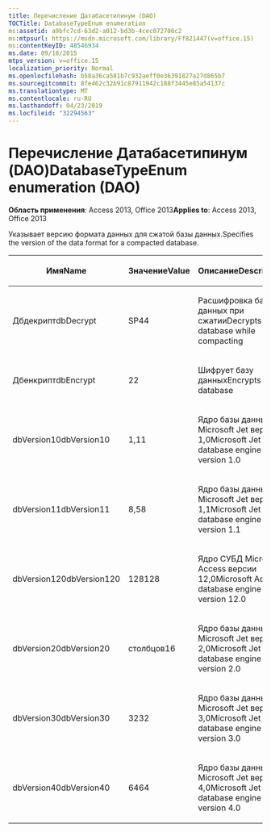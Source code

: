 ```yaml
---
title: Перечисление Датабасетипинум (DAO)
TOCTitle: DatabaseTypeEnum enumeration
ms:assetid: a9bfc7cd-63d2-a012-bd3b-4cec072706c2
ms:mtpsurl: https://msdn.microsoft.com/library/Ff821447(v=office.15)
ms:contentKeyID: 48546934
ms.date: 09/18/2015
mtps_version: v=office.15
localization_priority: Normal
ms.openlocfilehash: b58a36ca581b7c932aeff0e36391827a27d865b7
ms.sourcegitcommit: 8fe462c32b91c87911942c188f3445e85a54137c
ms.translationtype: MT
ms.contentlocale: ru-RU
ms.lasthandoff: 04/23/2019
ms.locfileid: "32294563"
---
```

# <a name="databasetypeenum-enumeration-dao"></a><span data-ttu-id="0f47e-102">Перечисление Датабасетипинум (DAO)</span><span class="sxs-lookup"><span data-stu-id="0f47e-102">DatabaseTypeEnum enumeration (DAO)</span></span>


<span data-ttu-id="0f47e-103">**Область применения**: Access 2013, Office 2013</span><span class="sxs-lookup"><span data-stu-id="0f47e-103">**Applies to**: Access 2013, Office 2013</span></span>

<span data-ttu-id="0f47e-104">Указывает версию формата данных для сжатой базы данных.</span><span class="sxs-lookup"><span data-stu-id="0f47e-104">Specifies the version of the data format for a compacted database.</span></span>

<table>
<colgroup>
<col style="width: 33%" />
<col style="width: 33%" />
<col style="width: 33%" />
</colgroup>
<thead>
<tr class="header">
<th><p><span data-ttu-id="0f47e-105">Имя</span><span class="sxs-lookup"><span data-stu-id="0f47e-105">Name</span></span></p></th>
<th><p><span data-ttu-id="0f47e-106">Значение</span><span class="sxs-lookup"><span data-stu-id="0f47e-106">Value</span></span></p></th>
<th><p><span data-ttu-id="0f47e-107">Описание</span><span class="sxs-lookup"><span data-stu-id="0f47e-107">Description</span></span></p></th>
</tr>
</thead>
<tbody>
<tr class="odd">
<td><p><span data-ttu-id="0f47e-108">Дбдекрипт</span><span class="sxs-lookup"><span data-stu-id="0f47e-108">dbDecrypt</span></span></p></td>
<td><p><span data-ttu-id="0f47e-109">SP4</span><span class="sxs-lookup"><span data-stu-id="0f47e-109">4</span></span></p></td>
<td><p><span data-ttu-id="0f47e-110">Расшифровка базы данных при сжатии</span><span class="sxs-lookup"><span data-stu-id="0f47e-110">Decrypts database while compacting</span></span></p></td>
</tr>
<tr class="even">
<td><p><span data-ttu-id="0f47e-111">Дбенкрипт</span><span class="sxs-lookup"><span data-stu-id="0f47e-111">dbEncrypt</span></span></p></td>
<td><p><span data-ttu-id="0f47e-112">2</span><span class="sxs-lookup"><span data-stu-id="0f47e-112">2</span></span></p></td>
<td><p><span data-ttu-id="0f47e-113">Шифрует базу данных</span><span class="sxs-lookup"><span data-stu-id="0f47e-113">Encrypts database</span></span></p></td>
</tr>
<tr class="odd">
<td><p><span data-ttu-id="0f47e-114">dbVersion10</span><span class="sxs-lookup"><span data-stu-id="0f47e-114">dbVersion10</span></span></p></td>
<td><p><span data-ttu-id="0f47e-115">1,1</span><span class="sxs-lookup"><span data-stu-id="0f47e-115">1</span></span></p></td>
<td><p><span data-ttu-id="0f47e-116">Ядро базы данных Microsoft Jet версии 1,0</span><span class="sxs-lookup"><span data-stu-id="0f47e-116">Microsoft Jet database engine version 1.0</span></span></p></td>
</tr>
<tr class="even">
<td><p><span data-ttu-id="0f47e-117">dbVersion11</span><span class="sxs-lookup"><span data-stu-id="0f47e-117">dbVersion11</span></span></p></td>
<td><p><span data-ttu-id="0f47e-118">8,5</span><span class="sxs-lookup"><span data-stu-id="0f47e-118">8</span></span></p></td>
<td><p><span data-ttu-id="0f47e-119">Ядро базы данных Microsoft Jet версии 1,1</span><span class="sxs-lookup"><span data-stu-id="0f47e-119">Microsoft Jet database engine version 1.1</span></span></p></td>
</tr>
<tr class="odd">
<td><p><span data-ttu-id="0f47e-120">dbVersion120</span><span class="sxs-lookup"><span data-stu-id="0f47e-120">dbVersion120</span></span></p></td>
<td><p><span data-ttu-id="0f47e-121">128</span><span class="sxs-lookup"><span data-stu-id="0f47e-121">128</span></span></p></td>
<td><p><span data-ttu-id="0f47e-122">Ядро СУБД Microsoft Access версии 12,0</span><span class="sxs-lookup"><span data-stu-id="0f47e-122">Microsoft Access database engine version 12.0</span></span></p></td>
</tr>
<tr class="even">
<td><p><span data-ttu-id="0f47e-123">dbVersion20</span><span class="sxs-lookup"><span data-stu-id="0f47e-123">dbVersion20</span></span></p></td>
<td><p><span data-ttu-id="0f47e-124">столбцов</span><span class="sxs-lookup"><span data-stu-id="0f47e-124">16</span></span></p></td>
<td><p><span data-ttu-id="0f47e-125">Ядро базы данных Microsoft Jet версии 2,0</span><span class="sxs-lookup"><span data-stu-id="0f47e-125">Microsoft Jet database engine version 2.0</span></span></p></td>
</tr>
<tr class="odd">
<td><p><span data-ttu-id="0f47e-126">dbVersion30</span><span class="sxs-lookup"><span data-stu-id="0f47e-126">dbVersion30</span></span></p></td>
<td><p><span data-ttu-id="0f47e-127">32</span><span class="sxs-lookup"><span data-stu-id="0f47e-127">32</span></span></p></td>
<td><p><span data-ttu-id="0f47e-128">Ядро базы данных Microsoft Jet версии 3,0</span><span class="sxs-lookup"><span data-stu-id="0f47e-128">Microsoft Jet database engine version 3.0</span></span></p></td>
</tr>
<tr class="even">
<td><p><span data-ttu-id="0f47e-129">dbVersion40</span><span class="sxs-lookup"><span data-stu-id="0f47e-129">dbVersion40</span></span></p></td>
<td><p><span data-ttu-id="0f47e-130">64</span><span class="sxs-lookup"><span data-stu-id="0f47e-130">64</span></span></p></td>
<td><p><span data-ttu-id="0f47e-131">Ядро базы данных Microsoft Jet версии 4,0</span><span class="sxs-lookup"><span data-stu-id="0f47e-131">Microsoft Jet database engine version 4.0</span></span></p></td>
</tr>
</tbody>
</table>

